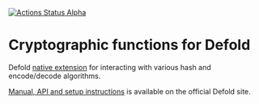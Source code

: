 [![Actions Status Alpha](https://github.com/defold/extension-crypt/workflows/bob/badge.svg)](https://github.com/defold/extension-crypt/actions)

# Cryptographic functions for Defold

Defold [native extension](https://www.defold.com/manuals/extensions/) for interacting with various hash and encode/decode algorithms.

[Manual, API and setup instructions](https://www.defold.com/extension-crypt/) is available on the official Defold site.
